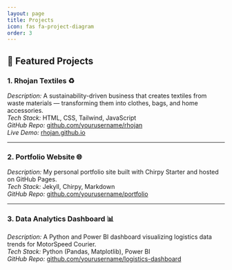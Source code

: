 ```yaml
---
layout: page
title: Projects
icon: fas fa-project-diagram
order: 3
---
```

## 🚀 Featured Projects

### 1. Rhojan Textiles ♻
*Description:* A sustainability-driven business that creates textiles from waste materials — transforming them into clothes, bags, and home accessories.  
*Tech Stack:* HTML, CSS, Tailwind, JavaScript  
*GitHub Repo:* [github.com/yourusername/rhojan](https://github.com/yourusername/rhojan)  
*Live Demo:* [rhojan.github.io](https://rhojan.github.io)

---

### 2. Portfolio Website 🌐
*Description:* My personal portfolio site built with Chirpy Starter and hosted on GitHub Pages.  
*Tech Stack:* Jekyll, Chirpy, Markdown  
*GitHub Repo:* [github.com/yourusername/portfolio](https://github.com/yourusername/portfolio)

---

### 3. Data Analytics Dashboard 📊
*Description:* A Python and Power BI dashboard visualizing logistics data trends for MotorSpeed Courier.  
*Tech Stack:* Python (Pandas, Matplotlib), Power BI  
*GitHub Repo:* [github.com/yourusername/logistics-dashboard](https://github.com/yourusername/logistics-dashboard)
